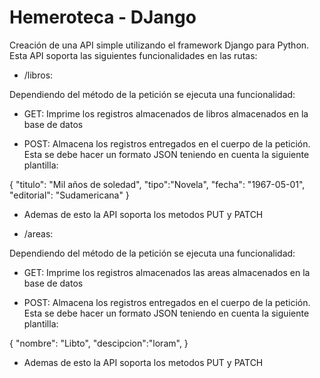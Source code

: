 # Hemeroteca - DJango
Creación de una API simple utilizando el framework Django para Python. Esta API soporta las siguientes funcionalidades en las rutas:

- /libros:

Dependiendo del método de la petición se ejecuta una funcionalidad:

- GET: Imprime los registros almacenados de libros almacenados en la base de datos

- POST: Almacena los registros entregados en el cuerpo de la petición. Esta se debe hacer un formato JSON teniendo en cuenta la siguiente plantilla:

{
    "titulo": "Mil años de soledad",
    "tipo":"Novela",
    "fecha": "1967-05-01",
    "editorial": "Sudamericana"
}

- Ademas de esto la API soporta los metodos PUT y PATCH

- /areas:

Dependiendo del método de la petición se ejecuta una funcionalidad:

- GET: Imprime los registros almacenados las areas almacenados en la base de datos

- POST: Almacena los registros entregados en el cuerpo de la petición. Esta se debe hacer un formato JSON teniendo en cuenta la siguiente plantilla:

{
    "nombre": "Libto",
    "descipcion":"loram",
}

- Ademas de esto la API soporta los metodos PUT y PATCH
